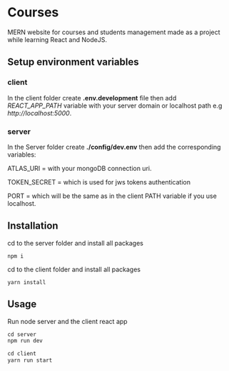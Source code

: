 # Courses

MERN website for courses and students management made as a project while learning React and NodeJS.

## Setup environment variables

### client
In the client folder create **.env.development** file then add *REACT_APP_PATH* variable with your server domain or localhost path e.g *http://localhost:5000*.

### server

In the Server folder create **./config/dev.env** then add the corresponding variables:
 
ATLAS_URI = with your mongoDB connection uri.

TOKEN_SECRET = which is used for jws tokens authentication

PORT = which will be the same as in the client PATH variable if you use localhost. 

## Installation



cd to the server folder and install all packages

```terminal
npm i
```
cd to the client folder and install all packages


```terminal
yarn install
```

## Usage

Run node server and the client react app
```python
cd server
npm run dev

cd client 
yarn run start
```

